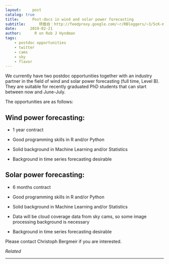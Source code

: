 ```yaml
---
layout:     post
catalog: true
title:      Post-docs in wind and solar power forecasting
subtitle:      转载自：http://feedproxy.google.com/~r/RBloggers/~3/5cK-m8iW42M/
date:      2019-02-21
author:      R on Rob J Hyndman
tags:
    - postdoc opportunities
    - twitter
    - cams
    - sky
    - flavor
---
```






We currently have two postdoc opportunities together with an industry partner in the field of wind and solar power forecasting (full time, Level B). They are suitable for recently graduated PhD students that can start between now and June-July.

The opportunities are as follows:

## Wind power forecasting:

- 1 year contract

- Good programming skills in R and/or Python

- Solid background in Machine Learning and/or Statistics

- Background in time series forecasting desirable


## Solar power forecasting:

- 6 months contract

- Good programming skills in R and/or Python

- Solid background in Machine Learning and/or Statistics

- Data will be cloud coverage data from sky cams, so some image processing background is necessary

- Background in time series forecasting desirable


Please contact Christoph Bergmeir if you are interested.


*Related*








---
